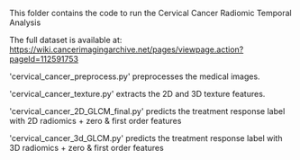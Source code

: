 This folder contains the code to run the Cervical Cancer Radiomic Temporal Analysis

The full dataset is available at: https://wiki.cancerimagingarchive.net/pages/viewpage.action?pageId=112591753

'cervical_cancer_preprocess.py' preprocesses the medical images.

'cervical_cancer_texture.py' extracts the 2D and 3D texture features.

'cervical_cancer_2D_GLCM_final.py' predicts the treatment response label with 2D radiomics + zero & first order features

'cervical_cancer_3d_GLCM.py' predicts the treatment response label with 3D radiomics + zero & first order features
